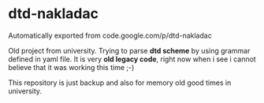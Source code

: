 # dtd-nakladac
Automatically exported from code.google.com/p/dtd-nakladac

Old project from university. Trying to parse **dtd scheme** by using grammar defined in yaml file.
It is very **old legacy code**, right now when i see i cannot believe that it was working this time ;-)

This repository is just backup and also for memory old good times in university.
